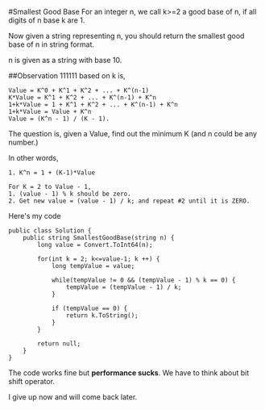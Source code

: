 #Smallest Good Base
For an integer n, we call k>=2 a good base of n, if all digits of n base k are 1.

Now given a string representing n, you should return the smallest good base of n in string format. 

n is given as a string with base 10.

##Observation
111111 based on k is,
```
Value = K^0 + K^1 + K^2 + ... + K^(n-1)
K*Value = K^1 + K^2 + ... + K^(n-1) + K^n
1+k*Value = 1 + K^1 + K^2 + ... + K^(n-1) + K^n
1+k*Value = Value + K^n
Value = (K^n - 1) / (K - 1).
```

The question is, given a Value, find out the minimum K (and n could be any number.)

In other words,
```
1. K^n = 1 + (K-1)*Value

For K = 2 to Value - 1,
1. (value - 1) % k should be zero.
2. Get new value = (value - 1) / k; and repeat #2 until it is ZERO.

```

Here's my code

```
public class Solution {
    public string SmallestGoodBase(string n) {
        long value = Convert.ToInt64(n);
        
        for(int k = 2; k<=value-1; k ++) {
            long tempValue = value;
            
            while(tempValue != 0 && (tempValue - 1) % k == 0) {
                tempValue = (tempValue - 1) / k;
            }
            
            if (tempValue == 0) {
                return k.ToString();
            }
        }
        
        return null;
    }
}
```

The code works fine but **performance sucks**. We have to think about bit shift operator.

I give up now and will come back later.
